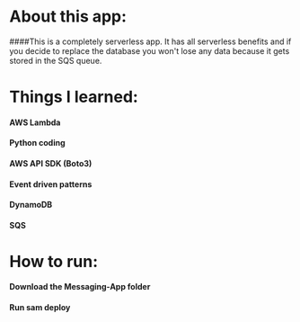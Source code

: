 # About this app:
####This is a completely serverless app. It has all serverless benefits and if you decide to replace the database you won't lose any data because it gets stored in the SQS queue.

# Things I learned:
#### AWS Lambda
#### Python coding
#### AWS API SDK (Boto3)
#### Event driven patterns
#### DynamoDB
#### SQS

# How to run:
#### Download the Messaging-App folder
#### Run sam deploy

